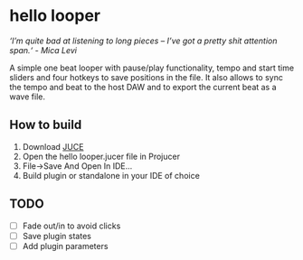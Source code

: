 # hello looper

*‘I’m quite bad at listening to long pieces – I’ve got a pretty shit attention span.‘ - Mica Levi*

A simple one beat looper with pause/play functionality, tempo and start time sliders and four hotkeys to save positions in the file. It also allows to sync the tempo and beat to the host DAW and to export the current beat as a wave file.

## How to build

1. Download [JUCE](https://juce.com/get-juce)
2. Open the hello looper.jucer file in Projucer
3. File->Save And Open In IDE...
4. Build plugin or standalone in your IDE of choice

## TODO
- [ ] Fade out/in to avoid clicks
- [ ] Save plugin states
- [ ] Add plugin parameters

